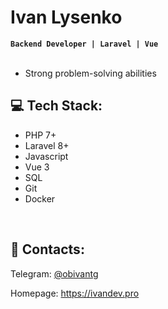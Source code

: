 
<h1>Ivan Lysenko</h1>
<strong><code>Backend Developer | Laravel | Vue</code></strong><br><br>
<ul>
  <li> Strong problem-solving abilities </li>
</ul>

<h2 class="markdown-body">💻 Tech Stack:</h2>
<ul>
  <li> PHP 7+ </li>
  <li> Laravel 8+ </li>
  <li> Javascript </li>
  <li> Vue 3 </li>
  <li> SQL </li>
  <li> Git </li>
  <li> Docker </li>
</ul>




<br>
<h2>🌌 Contacts:</h2>
<p></p>Telegram: <a href="https://t.me/@obivantg">@obivantg</a></p>
<p>Homepage: <a href="https://ivandev.pro">https://ivandev.pro</a></p>
